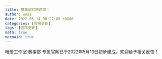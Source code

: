 ```yaml
---
title: 赛事部官网建成！
author: wass
date: 2022-05-14 00:27:00 +0800
categories: [官网更新]
tags: [官网更新]
math: true
mermaid: true
---
```


唯爱工作室·赛事部 专属官网已于2022年5月13日初步建成，欢迎给予相关反馈！
